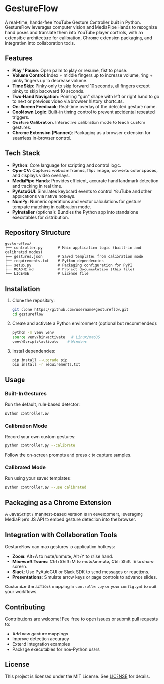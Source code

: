 # GestureFlow

A real-time, hands-free YouTube Gesture Controller built in Python. GestureFlow leverages computer vision and MediaPipe Hands to recognize hand poses and translate them into YouTube player controls, with an extensible architecture for calibration, Chrome extension packaging, and integration into collaboration tools.

## Features

- **Play / Pause**: Open palm to play or resume, fist to pause.
- **Volume Control**: Index + middle fingers up to increase volume, ring + pinky fingers up to decrease volume.
- **Time Skip**: Pinky-only to skip forward 10 seconds, all fingers except pinky to skip backward 10 seconds.
- **Two-Hand Navigation**: Pointing "gun" shape with left or right hand to go to next or previous video via browser history shortcuts.
- **On-Screen Feedback**: Real-time overlay of the detected gesture name.
- **Cooldown Logic**: Built-in timing control to prevent accidental repeated triggers.
- **Gesture Calibration**: Interactive calibration mode to teach custom gestures.
- **Chrome Extension (Planned)**: Packaging as a browser extension for seamless in-browser control.

## Tech Stack

- **Python**: Core language for scripting and control logic.
- **OpenCV**: Captures webcam frames, flips image, converts color spaces, and displays video overlays.
- **MediaPipe Hands**: Provides efficient, accurate hand landmark detection and tracking in real time.
- **PyAutoGUI**: Simulates keyboard events to control YouTube and other applications via native hotkeys.
- **NumPy**: Numeric operations and vector calculations for gesture template matching in calibration mode.
- **PyInstaller** (optional): Bundles the Python app into standalone executables for distribution.

## Repository Structure

```
gestureflow/
├── controller.py       # Main application logic (built-in and calibrated modes)
├── gestures.json       # Saved templates from calibration mode
├── requirements.txt    # Python dependencies
├── setup.py            # Packaging configuration for PyPI
├── README.md           # Project documentation (this file)
└── LICENSE             # License file
```

## Installation

1. Clone the repository:
   ```bash
   git clone https://github.com/username/gestureflow.git
   cd gestureflow
   ```
2. Create and activate a Python environment (optional but recommended):
   ```bash
   python -m venv venv
   source venv/bin/activate   # Linux/macOS
   venv\Scripts\activate    # Windows
   ```
3. Install dependencies:
   ```bash
   pip install --upgrade pip
   pip install -r requirements.txt
   ```

## Usage

### Built-In Gestures

Run the default, rule-based detector:
```bash
python controller.py
```

### Calibration Mode

Record your own custom gestures:
```bash
python controller.py --calibrate
```
Follow the on-screen prompts and press `c` to capture samples.

### Calibrated Mode

Run using your saved templates:
```bash
python controller.py --use_calibrated
```

## Packaging as a Chrome Extension

A JavaScript / manifest-based version is in development, leveraging MediaPipe’s JS API to embed gesture detection into the browser.

## Integration with Collaboration Tools

GestureFlow can map gestures to application hotkeys:

- **Zoom**: Alt+A to mute/unmute, Alt+Y to raise hand.
- **Microsoft Teams**: Ctrl+Shift+M to mute/unmute, Ctrl+Shift+E to share screen.
- **Slack**: Use PyAutoGUI or Slack SDK to send messages or reactions.
- **Presentations**: Simulate arrow keys or page controls to advance slides.

Customize the `ACTIONS` mapping in `controller.py` or your `config.yml` to suit your workflows.

## Contributing

Contributions are welcome! Feel free to open issues or submit pull requests to:

- Add new gesture mappings
- Improve detection accuracy
- Extend integration examples
- Package executables for non-Python users

## License

This project is licensed under the MIT License. See [LICENSE](LICENSE) for details.


